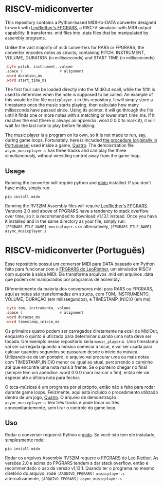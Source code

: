 # RISCV-midiconverter
This repository contains a Python-based MIDI-to-DATA converter designed to work with [LeoRiether's FPGRARS](https://github.com/LeoRiether/FPGRARS), a RISC-V simulator with MIDI output capability. It transforms .mid files into .data files that be manipulated by assembly programs.

Unlike the vast majority of midi converters for RARS or FPGRARS, the converter encodes notes as structs, containing PITCH, INSTRUMENT, VOLUME, DURATION (in millisseconds) and START TIME (in millisseconds)
```asm
.byte pitch, instrument, volume
.space 1                 # alignment
.word duration_ms
.word start_time_ms
```

The first four can be loaded directly into the MidiOut ecall, while the fifth is used to determine when the note is supposed to be called. An example of this would be the file `musicplayer.s` in this repository. It will simply store a timestamp once the music starts playing, then calculate how many miliseconds have passed since. Using its pointer, it will go through the file until it finds one or more notes with a matching or lower start_time_ms. If it reaches the end (there is always an appendix .word 0 0 0 to mark it), it will wait for the last note to play before finalizing.

The music player is a program on its own, so it is not made to run, say, during game loops. Fortunately, here is included [the procedure (originally in Portuguese)](https://github.com/fer-amdias/quatro/blob/main/src/tocar_audio.s) used inside a game, [Quatro](https://github.com/fer-amdias/quatro/tree/main). The demonstration file `async_musicplayer.s` has three tracks and can play the three simultaneously, without wrestling control away from the game loop.

## Usage
Running the converter will require python and [mido](https://pypi.org/project/mido/) installed. If you don't have mido, simply run:
```console
pip install mido
```

Running the RV32IM Assembly files will require [LeoRiether's FPGRARS](https://github.com/LeoRiether/FPGRARS). Versions 2.0 and above of FPGRARS have a tendency to stack overflow over time, so it is recommended to download v1.13.1 instead. Once you have it installed and in the same directory as your file, simply run:
```[FPGRARS_FILE_NAME] musicplayer.s```
or alternatively,
```[FPGRARS_FILE_NAME] async_musicplayer.s```

# RISCV-midiconverter (Português)
Esse repositório possui um conversor MIDI para DATA baseado em Python feito para funcionar com o [FPGRARS do LeoRiether](https://github.com/LeoRiether/FPGRARS), um simulador RISCV com suporte à saída MIDI. Ele transforma arquivos .mid em arquivos .data que podem ser manipulados por programas de assembly.

Diferentemente da maioria dos conversores midi para RARS ou FPGRARS, aqui as notas são transformadas em structs, com TOM, INSTRUMENTO, VOLUME, DURAÇÃO (em milissegundos), e TIMESTAMP_INICIO (em ms)
```asm
.byte tom, instrumento, volume
.space 1                 # alignment
.word duracao_ms
.word timestamp_inicio_ms
```

Os primeiros quatro podem ser carregados diretamente na ecall de MidiOut, enquanto o quinto é utilizado para determinar quando uma nota deve ser tocada. Um exemplo nesse repositório seria `music_player`.s. Uma timestamp vai ser carregada quando a música comecar a tocar, e vai ser usada para calcuar quandos segundos se passaram desde o início da música. Utilizando-se de um ponteiro, o arquivo vai procurar uma ou mais notas com TIMESTAMP_INICIO menor ou igual ao atual, percorrendo o caminho até que encontre uma nota mais à frente. Se o ponteiro chegar no final (sempre tem um apêndice .word 0 0 0 mara marcar o fim), então ele vai esperar até a última nota para fechar.

O toca-músicas é um programa por si próprio, então não é feito para rodar durante game loops. Felizmente, aqui está incluido o procedimento utilizado dentro de um jogo, [Quatro](https://github.com/fer-amdias/quatro/tree/main). O arquivo de demonstração `async_musicplayer.s` tem três tracks e pode tocar os três concomitantemente, sem tirar o controle do game loop.

## Uso
Rodar o conversor requerirá Python e [mido](https://pypi.org/project/mido/). Se você não tem ele instalado, simplesmente rode:
```console
pip install mido
```

Rodar os arquivos Assembly RV32IM requere o [FPGRARS do Leo Riether](https://github.com/LeoRiether/FPGRARS). As versões 2.0 e acima do FPGRARS tendem a dar stack overflow, então é recommendado o uso da versão v1.13.1. Quando ter o programa no mesmo diretório do arquivo, rode
```[ARQUIVO_FPGRARS] musicplayer.s```
alternativamente,
```[ARQUIVO_FPGRARS] async_musicplayer.s```
